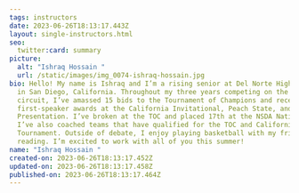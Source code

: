 ```yaml
---
tags: instructors
date: 2023-06-26T18:13:17.443Z
layout: single-instructors.html
seo:
  twitter:card: summary
picture:
  alt: "Ishraq Hossain "
  url: /static/images/img_0074-ishraq-hossain.jpg
bio: Hello! My name is Ishraq and I’m a rising senior at Del Norte High School
  in San Diego, California. Throughout my three years competing on the national
  circuit, I’ve amassed 15 bids to the Tournament of Champions and received
  first-speaker awards at the California Invitational, Peach State, and
  Presentation. I’ve broken at the TOC and placed 17th at the NSDA Nationals.
  I’ve also coached teams that have qualified for the TOC and California State
  Tournament. Outside of debate, I enjoy playing basketball with my friends and
  reading. I’m excited to work with all of you this summer!
name: "Ishraq Hossain "
created-on: 2023-06-26T18:13:17.452Z
updated-on: 2023-06-26T18:13:17.458Z
published-on: 2023-06-26T18:13:17.464Z
---
```

